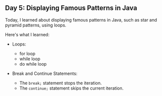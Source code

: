 ## Day 5: Displaying Famous Patterns in Java

Today, I learned about displaying famous patterns in Java, such as star and pyramid patterns, using loops.

Here's what I learned:

- Loops:
    - for loop
    - while loop
    - do while loop

- Break and Continue Statements:
    - The `break;` statement stops the iteration.
    - The `continue;` statement skips the current iteration.